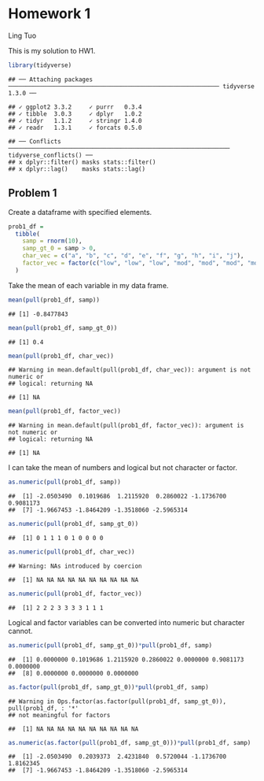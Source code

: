 Homework 1
================
Ling Tuo

This is my solution to HW1.

``` r
library(tidyverse)
```

    ## ── Attaching packages ──────────────────────────────────────────────────────────── tidyverse 1.3.0 ──

    ## ✓ ggplot2 3.3.2     ✓ purrr   0.3.4
    ## ✓ tibble  3.0.3     ✓ dplyr   1.0.2
    ## ✓ tidyr   1.1.2     ✓ stringr 1.4.0
    ## ✓ readr   1.3.1     ✓ forcats 0.5.0

    ## ── Conflicts ─────────────────────────────────────────────────────────────── tidyverse_conflicts() ──
    ## x dplyr::filter() masks stats::filter()
    ## x dplyr::lag()    masks stats::lag()

## Problem 1

Create a dataframe with specified elements.

``` r
prob1_df = 
  tibble(
    samp = rnorm(10),
    samp_gt_0 = samp > 0,
    char_vec = c("a", "b", "c", "d", "e", "f", "g", "h", "i", "j"),
    factor_vec = factor(c("low", "low", "low", "mod", "mod", "mod", "mod", "high", "high", "high"))
  )
```

Take the mean of each variable in my data frame.

``` r
mean(pull(prob1_df, samp))
```

    ## [1] -0.8477843

``` r
mean(pull(prob1_df, samp_gt_0))
```

    ## [1] 0.4

``` r
mean(pull(prob1_df, char_vec))
```

    ## Warning in mean.default(pull(prob1_df, char_vec)): argument is not numeric or
    ## logical: returning NA

    ## [1] NA

``` r
mean(pull(prob1_df, factor_vec))
```

    ## Warning in mean.default(pull(prob1_df, factor_vec)): argument is not numeric or
    ## logical: returning NA

    ## [1] NA

I can take the mean of numbers and logical but not character or factor.

``` r
as.numeric(pull(prob1_df, samp))
```

    ##  [1] -2.0503490  0.1019686  1.2115920  0.2860022 -1.1736700  0.9081173
    ##  [7] -1.9667453 -1.8464209 -1.3518060 -2.5965314

``` r
as.numeric(pull(prob1_df, samp_gt_0))
```

    ##  [1] 0 1 1 1 0 1 0 0 0 0

``` r
as.numeric(pull(prob1_df, char_vec))
```

    ## Warning: NAs introduced by coercion

    ##  [1] NA NA NA NA NA NA NA NA NA NA

``` r
as.numeric(pull(prob1_df, factor_vec))
```

    ##  [1] 2 2 2 3 3 3 3 1 1 1

Logical and factor variables can be converted into numeric but character
cannot.

``` r
as.numeric(pull(prob1_df, samp_gt_0))*pull(prob1_df, samp)
```

    ##  [1] 0.0000000 0.1019686 1.2115920 0.2860022 0.0000000 0.9081173 0.0000000
    ##  [8] 0.0000000 0.0000000 0.0000000

``` r
as.factor(pull(prob1_df, samp_gt_0))*pull(prob1_df, samp)
```

    ## Warning in Ops.factor(as.factor(pull(prob1_df, samp_gt_0)), pull(prob1_df, : '*'
    ## not meaningful for factors

    ##  [1] NA NA NA NA NA NA NA NA NA NA

``` r
as.numeric(as.factor(pull(prob1_df, samp_gt_0)))*pull(prob1_df, samp)
```

    ##  [1] -2.0503490  0.2039373  2.4231840  0.5720044 -1.1736700  1.8162345
    ##  [7] -1.9667453 -1.8464209 -1.3518060 -2.5965314
